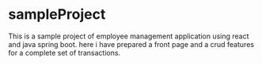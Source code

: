 # sampleProject
This is a sample project of employee management application using react and java spring boot.
here i have prepared a front page and a crud features for a complete set of transactions.
